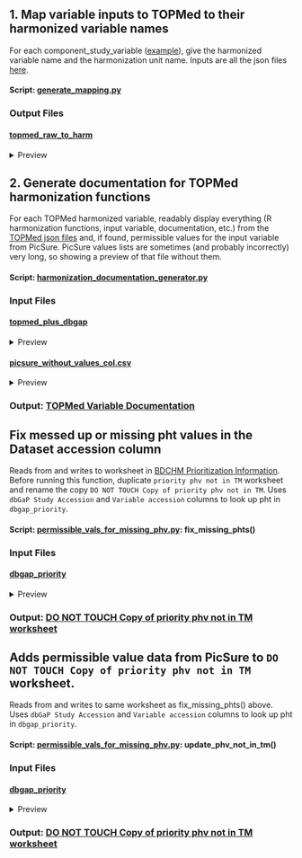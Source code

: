 ## 1. Map variable inputs to TOPMed to their harmonized variable names

For each component_study_variable 
            ([example](https://github.com/UW-GAC/topmed-dcc-harmonized-phenotypes/blob/14960eb088d9057f3fcd04c65f609a31e0d981a1/harmonized-variable-documentation/inflammation/cd40_1.json#L24C8-L24C33)),
            give the harmonized variable name and the harmonization unit name.
            Inputs are all the json files [here](https://github.com/UW-GAC/topmed-dcc-harmonized-phenotypes/tree/master/harmonized-variable-documentation).

#### Script: [generate_mapping.py](resources/map-topmed-raw-to-harmonized/generate_mapping.py)




### Output Files

#### [topmed_raw_to_harm](../map-topmed-raw-to-harmonized/raw-to-harmonized-topmed-vars.csv)

<details><summary>Preview</summary>

| harmonized     | harmonized_unit   | raw                                         |
|:---------------|:------------------|:--------------------------------------------|
| pad_incident_1 | FHS               | phs000007.v30.pht000309.v13.phv00036469.v12 |
| pad_incident_1 | FHS               | phs000007.v30.pht000309.v13.phv00036471.v12 |
| pad_incident_1 | FHS               | phs000007.v30.pht003099.v5.phv00177930.v5   |

</details>




## 2. Generate documentation for TOPMed harmonization functions

For each TOPMed harmonized variable, readably display everything
            (R harmonization functions, input variable, documentation, etc.)
            from the [TOPMed json files](https://github.com/UW-GAC/topmed-dcc-harmonized-phenotypes/tree/master/harmonized-variable-documentation)
            and, if found, permissible values for the input variable from PicSure.
            PicSure values lists are sometimes (and probably incorrectly) very long,
            so showing a preview of that file without them.

#### Script: [harmonization_documentation_generator.py](resources/human_readable_harmonized_variable_documentation/harmonization_documentation_generator.py)


### Input Files

#### [topmed_plus_dbgap](../merged_TOPMed_harmonized_data_file/merged_variables.csv)

<details><summary>Preview</summary>


| Matched phv   | TOPMed Study   | TOPMed Harmonized Variable   | dbGap Variable Description   | dbGap Variable Name   | TOPMed Component ID                         | dbGap phs         | dbGap phv           | dbGap pht         | dbGap pht Name        | dbGap Study Name   |
|:--------------|:---------------|:-----------------------------|:-----------------------------|:----------------------|:--------------------------------------------|:------------------|:--------------------|:------------------|:----------------------|:-------------------|
| phv00036469   | FHS            | pad_incident_1               | Event Number                 | EVENT                 | phs000007.v30.pht000309.v13.phv00036469.v12 | phs000007.v33.p14 | phv00036469.v15.p14 | pht000309.v16.p14 | vr_soe_2020_a_1340s   | Framingham Cohort  |
| phv00036471   | FHS            | pad_incident_1               | Date of Event                | DATE                  | phs000007.v30.pht000309.v13.phv00036471.v12 | phs000007.v33.p14 | phv00036471.v15.p14 | pht000309.v16.p14 | vr_soe_2020_a_1340s   | Framingham Cohort  |
| phv00177930   | FHS            | pad_incident_1               | Age at Exam 1                | age1                  | phs000007.v30.pht003099.v5.phv00177930.v5   | phs000007.v33.p14 | phv00177930.v8.p14  | pht003099.v8.p14  | vr_dates_2019_a_1175s | Framingham Cohort  |


</details>


#### [picsure_without_values_col.csv]()

<details><summary>Preview</summary>


|   Unnamed: 0 | studyId   | dtId      | varId       | is_categorical   | is_continuous   | columnmeta_is_stigmatized   | columnmeta_name   | description             |   columnmeta_min | HPDS_PATH                                   | derived_group_id   | columnmeta_hpds_path                        | columnmeta_var_id   |   columnmeta_var_group_description | derived_var_description   | derived_variable_level_data   |   data_hierarchy |   derived_group_description |   columnmeta_max | columnmeta_description   | derived_study_id   | hashed_var_id                                                    | columnmeta_data_type   | derived_var_id   | columnmeta_study_id   | is_stigmatized   | derived_var_name   | derived_study_abv_name   | derived_study_description                             | columnmeta_var_group_id   | derived_group_name                    | columnmeta_HPDS_PATH                        |   min |   max |
|-------------:|:----------|:----------|:------------|:-----------------|:----------------|:----------------------------|:------------------|:------------------------|-----------------:|:--------------------------------------------|:-------------------|:--------------------------------------------|:--------------------|-----------------------------------:|:--------------------------|:------------------------------|-----------------:|----------------------------:|-----------------:|:-------------------------|:-------------------|:-----------------------------------------------------------------|:-----------------------|:-----------------|:----------------------|:-----------------|:-------------------|:-------------------------|:------------------------------------------------------|:--------------------------|:--------------------------------------|:--------------------------------------------|------:|------:|
|            0 | phs000200 | pht001032 | phv00080443 | True             | False           | True                        | SAMPLE_ID         | WHI Sample ID           |              nan | \phs000200\pht001032\phv00080443\SAMPLE_ID\ | pht001032.v9       | \phs000200\pht001032\phv00080443\SAMPLE_ID\ | phv00080443         |                                nan | WHI Sample ID             | {}                            |              nan |                         nan |              nan | WHI Sample ID            | phs000200.v12      | 35882da5dfed18414dadd77e75250b0323cad4e48400f17797aadfba3d3ab9f4 | categorical            | phv00080443.v6   | phs000200             | True             | SAMPLE_ID          | WHI                      | Women's Health Initiative                             | pht001032                 | WHI_Sample                            | \phs000200\pht001032\phv00080443\SAMPLE_ID\ |   nan |   nan |
|            1 | phs000951 | pht005052 | phv00253405 | True             | False           | True                        | SAMPLE_ID         | De-identified Sample ID |              nan | \phs000951\pht005052\phv00253405\SAMPLE_ID\ | pht005052.v5       | \phs000951\pht005052\phv00253405\SAMPLE_ID\ | phv00253405         |                                nan | De-identified Sample ID   | {}                            |              nan |                         nan |              nan | De-identified Sample ID  | phs000951.v5       | f91882025da2463b164c3a539c379e501bc0f8b3f3ba9a83adf561107957bc4e | categorical            | phv00253405.v5   | phs000951             | True             | SAMPLE_ID          | COPDGENE                 | NHLBI TOPMed: Genetic Epidemiology of COPD (COPDGene) | pht005052                 | TOPMed_WGS_COPDGene_Sample_Attributes | \phs000951\pht005052\phv00253405\SAMPLE_ID\ |   nan |   nan |
|            2 | phs000951 | pht005051 | phv00253403 | True             | False           | True                        | SAMPLE_ID         | Sample ID               |              nan | \phs000951\pht005051\phv00253403\SAMPLE_ID\ | pht005051.v5       | \phs000951\pht005051\phv00253403\SAMPLE_ID\ | phv00253403         |                                nan | Sample ID                 | {}                            |              nan |                         nan |              nan | Sample ID                | phs000951.v5       | ee71a8cd9c98cd14a9267c5cc215155d6675af19f6c84ef5a8b567a0bfbf4a0e | categorical            | phv00253403.v5   | phs000951             | True             | SAMPLE_ID          | COPDGENE                 | NHLBI TOPMed: Genetic Epidemiology of COPD (COPDGene) | pht005051                 | TOPMed_WGS_COPDGene_Sample            | \phs000951\pht005051\phv00253403\SAMPLE_ID\ |   nan |   nan |


</details>







### Output: [TOPMed Variable Documentation](https://github.com/RTIInternational/NHLBI-BDC-DMC-HM/blob/main/resources/human_readable_harmonized_variable_documentation/generated_doc_pages/README.md)

## Fix messed up or missing pht values in the Dataset accession column

Reads from and writes to worksheet in
            [BDCHM Prioritization Information](https://docs.google.com/spreadsheets/d/1G-AIk2m4UCDfh1OvFID3bewQXqxExeKNNmVxaswLT8E/edit?gid=1927886785#gid=1927886785).
            Before running this function, duplicate `priority phv not in TM` worksheet and rename the copy
            `DO NOT TOUCH Copy of priority phv not in TM`.
            Uses `dbGaP Study Accession` and `Variable accession` columns to look up pht in `dbgap_priority`.

#### Script: [permissible_vals_for_missing_phv.py](resources/missing_phv/permissible_vals_for_missing_phv.py): fix_missing_phts()


### Input Files

#### [dbgap_priority](../copies_of_external_source_files/dbgap_variables_priority_cohorts_V2.csv)

<details><summary>Preview</summary>


| Study             | FHS_Gen3_Omni2   | Variable description    | dbGaP Study Accession   | Variable accession   | Dataset accession   | Dataset name   |
|:------------------|:-----------------|:------------------------|:------------------------|:---------------------|:--------------------|:---------------|
| Framingham Cohort | MF4              | RELATIVE WEIGHT, EXAM 1 | phs000007.v33.p14       | phv00000479.v1.p14   | pht000009.v2.p14    | ex0_7s         |
| Framingham Cohort | MF5              | EDUCATION               | phs000007.v33.p14       | phv00000480.v1.p14   | pht000009.v2.p14    | ex0_7s         |
| Framingham Cohort | MF6              | COUNTRY OF BIRTH        | phs000007.v33.p14       | phv00000481.v1.p14   | pht000009.v2.p14    | ex0_7s         |


</details>







### Output: [DO NOT TOUCH Copy of priority phv not in TM worksheet](https://docs.google.com/spreadsheets/d/1G-AIk2m4UCDfh1OvFID3bewQXqxExeKNNmVxaswLT8E/edit?gid=1927886785)

## Adds permissible value data from PicSure to `DO NOT TOUCH Copy of priority phv not in TM` worksheet.

Reads from and writes to same worksheet as fix_missing_phts() above.
            Uses `dbGaP Study Accession` and `Variable accession` columns to look up pht in `dbgap_priority`.

#### Script: [permissible_vals_for_missing_phv.py](resources/missing_phv/permissible_vals_for_missing_phv.py): update_phv_not_in_tm()


### Input Files

#### [dbgap_priority](../copies_of_external_source_files/dbgap_variables_priority_cohorts_V2.csv)

<details><summary>Preview</summary>


| Study             | FHS_Gen3_Omni2   | Variable description    | dbGaP Study Accession   | Variable accession   | Dataset accession   | Dataset name   |
|:------------------|:-----------------|:------------------------|:------------------------|:---------------------|:--------------------|:---------------|
| Framingham Cohort | MF4              | RELATIVE WEIGHT, EXAM 1 | phs000007.v33.p14       | phv00000479.v1.p14   | pht000009.v2.p14    | ex0_7s         |
| Framingham Cohort | MF5              | EDUCATION               | phs000007.v33.p14       | phv00000480.v1.p14   | pht000009.v2.p14    | ex0_7s         |
| Framingham Cohort | MF6              | COUNTRY OF BIRTH        | phs000007.v33.p14       | phv00000481.v1.p14   | pht000009.v2.p14    | ex0_7s         |


</details>







### Output: [DO NOT TOUCH Copy of priority phv not in TM worksheet](https://docs.google.com/spreadsheets/d/1G-AIk2m4UCDfh1OvFID3bewQXqxExeKNNmVxaswLT8E/edit?gid=1927886785)
